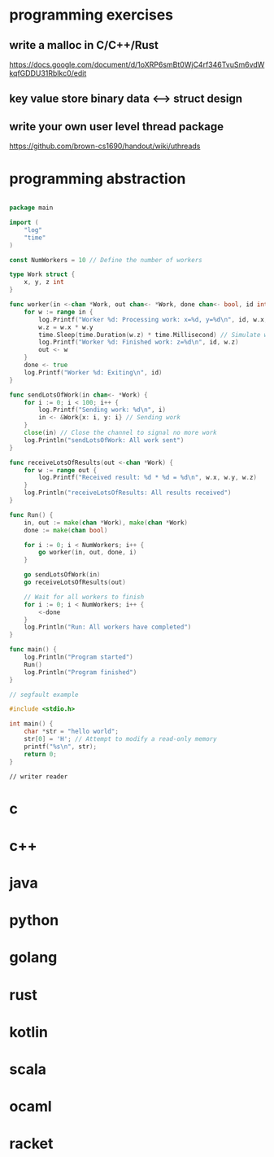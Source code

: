 
# programming exercises

## write a malloc in C/C++/Rust

https://docs.google.com/document/d/1oXRP6smBt0WjC4rf346TvuSm6vdWkqfGDDU31Rblkc0/edit

## key value store binary data <--> struct design



## write your own user level thread package

https://github.com/brown-cs1690/handout/wiki/uthreads

## 


# programming abstraction


```go

package main

import (
	"log"
	"time"
)

const NumWorkers = 10 // Define the number of workers

type Work struct {
	x, y, z int
}

func worker(in <-chan *Work, out chan<- *Work, done chan<- bool, id int) {
	for w := range in {
		log.Printf("Worker %d: Processing work: x=%d, y=%d\n", id, w.x, w.y)
		w.z = w.x * w.y
		time.Sleep(time.Duration(w.z) * time.Millisecond) // Simulate work
		log.Printf("Worker %d: Finished work: z=%d\n", id, w.z)
		out <- w
	}
	done <- true
	log.Printf("Worker %d: Exiting\n", id)
}

func sendLotsOfWork(in chan<- *Work) {
	for i := 0; i < 100; i++ {
		log.Printf("Sending work: %d\n", i)
		in <- &Work{x: i, y: i} // Sending work
	}
	close(in) // Close the channel to signal no more work
	log.Println("sendLotsOfWork: All work sent")
}

func receiveLotsOfResults(out <-chan *Work) {
	for w := range out {
		log.Printf("Received result: %d * %d = %d\n", w.x, w.y, w.z)
	}
	log.Println("receiveLotsOfResults: All results received")
}

func Run() {
	in, out := make(chan *Work), make(chan *Work)
	done := make(chan bool)

	for i := 0; i < NumWorkers; i++ {
		go worker(in, out, done, i)
	}

	go sendLotsOfWork(in)
	go receiveLotsOfResults(out)

	// Wait for all workers to finish
	for i := 0; i < NumWorkers; i++ {
		<-done
	}
	log.Println("Run: All workers have completed")
}

func main() {
	log.Println("Program started")
	Run()
	log.Println("Program finished")
}

```

```c
// segfault example

#include <stdio.h>

int main() {
    char *str = "hello world";
    str[0] = 'H'; // Attempt to modify a read-only memory
    printf("%s\n", str);
    return 0;
}

```

```
// writer reader

```

# c

# c++

# java

# python

# golang

# rust

# kotlin

# scala

# ocaml

# racket

# 